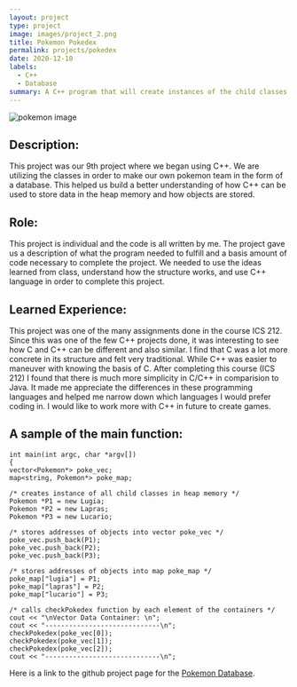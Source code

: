 ```yaml
---
layout: project
type: project
image: images/project_2.png
title: Pokemon Pokedex
permalink: projects/pokedex
date: 2020-12-10
labels:
  - C++
  - Database
summary: A C++ program that will create instances of the child classes in the heap memory, creating two data containers. 
---
```


![pokemon image](https://tbui00.github.io/images/pokemon_image.jpg)

## Description: 
This project was our 9th project where we began using C++. We are utilizing the classes in order to make our own pokemon team in the form of a database. This helped us build a better understanding of how C++ can be used to store data in the heap memory and how objects are stored.

## Role:
This project is individual and the code is all written by me. The project gave us a description of what the program needed to fulfill and a basis amount of code necessary to complete the project. We needed to use the ideas learned from class, understand how the structure works, and use C++ language in order to complete this project.

## Learned Experience:
This project was one of the many assignments done in the course ICS 212. Since this was one of the few C++ projects done, it was interesting to see how C and C++ can be different and also similar. I find that C was a lot more concrete in its structure and felt very traditional. While C++ was easier to maneuver with knowing the basis of C. After completing this course (ICS 212) I found that there is much more simplicity in C/C++ in comparision to Java. It made me appreciate the differences in these programming languages and helped me narrow down which languages I would prefer coding in. I would like to work more with C++ in future to create games.

## A sample of the main function:

    int main(int argc, char *argv[])
    {
    vector<Pokemon*> poke_vec;
    map<string, Pokemon*> poke_map;

    /* creates instance of all child classes in heap memory */
    Pokemon *P1 = new Lugia;
    Pokemon *P2 = new Lapras;
    Pokemon *P3 = new Lucario;

    /* stores addresses of objects into vector poke_vec */
    poke_vec.push_back(P1);
    poke_vec.push_back(P2);
    poke_vec.push_back(P3);

    /* stores addresses of objects into map poke_map */
    poke_map["lugia"] = P1;
    poke_map["lapras"] = P2;
    poke_map["lucario"] = P3;

    /* calls checkPokedex function by each element of the containers */
    cout << "\nVector Data Container: \n";
    cout << "-----------------------------\n";
    checkPokedex(poke_vec[0]);
    checkPokedex(poke_vec[1]);
    checkPokedex(poke_vec[2]);
    cout << "-----------------------------\n";
    
Here is a link to the github project page for the [Pokemon Database]( https://github.com/tbui00/pokemon-database).

&nbsp;
&nbsp;
